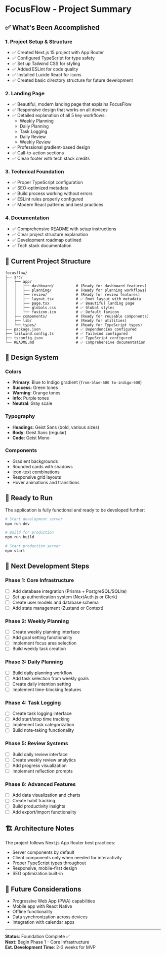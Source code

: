 # FocusFlow - Project Summary

## ✅ What's Been Accomplished

### 1. **Project Setup & Structure**
- ✅ Created Next.js 15 project with App Router
- ✅ Configured TypeScript for type safety
- ✅ Set up Tailwind CSS for styling
- ✅ Added ESLint for code quality
- ✅ Installed Lucide React for icons
- ✅ Created basic directory structure for future development

### 2. **Landing Page**
- ✅ Beautiful, modern landing page that explains FocusFlow
- ✅ Responsive design that works on all devices
- ✅ Detailed explanation of all 5 key workflows:
  - Weekly Planning
  - Daily Planning
  - Task Logging
  - Daily Review
  - Weekly Review
- ✅ Professional gradient-based design
- ✅ Call-to-action sections
- ✅ Clean footer with tech stack credits

### 3. **Technical Foundation**
- ✅ Proper TypeScript configuration
- ✅ SEO-optimized metadata
- ✅ Build process working without errors
- ✅ ESLint rules properly configured
- ✅ Modern React patterns and best practices

### 4. **Documentation**
- ✅ Comprehensive README with setup instructions
- ✅ Clear project structure explanation
- ✅ Development roadmap outlined
- ✅ Tech stack documentation

## 📁 Current Project Structure

```
focusflow/
├── src/
│   ├── app/
│   │   ├── dashboard/          # (Ready for dashboard features)
│   │   ├── planning/           # (Ready for planning workflows)
│   │   ├── review/             # (Ready for review features)
│   │   ├── layout.tsx          # ✅ Root layout with metadata
│   │   ├── page.tsx            # ✅ Beautiful landing page
│   │   ├── globals.css         # ✅ Global styles
│   │   └── favicon.ico         # ✅ Default favicon
│   ├── components/             # (Ready for reusable components)
│   ├── lib/                    # (Ready for utilities)
│   └── types/                  # (Ready for TypeScript types)
├── package.json                # ✅ Dependencies configured
├── tailwind.config.ts          # ✅ Tailwind configured
├── tsconfig.json               # ✅ TypeScript configured
└── README.md                   # ✅ Comprehensive documentation
```

## 🎨 Design System

### Colors
- **Primary**: Blue to Indigo gradient (`from-blue-600 to-indigo-600`)
- **Success**: Green tones
- **Warning**: Orange tones
- **Info**: Purple tones
- **Neutral**: Gray scale

### Typography
- **Headings**: Geist Sans (bold, various sizes)
- **Body**: Geist Sans (regular)
- **Code**: Geist Mono

### Components
- Gradient backgrounds
- Rounded cards with shadows
- Icon-text combinations
- Responsive grid layouts
- Hover animations and transitions

## 🚀 Ready to Run

The application is fully functional and ready to be developed further:

```bash
# Start development server
npm run dev

# Build for production
npm run build

# Start production server
npm start
```

## 🎯 Next Development Steps

### Phase 1: Core Infrastructure
- [ ] Add database integration (Prisma + PostgreSQL/SQLite)
- [ ] Set up authentication system (NextAuth.js or Clerk)
- [ ] Create user models and database schema
- [ ] Add state management (Zustand or Context)

### Phase 2: Weekly Planning
- [ ] Create weekly planning interface
- [ ] Add goal setting functionality
- [ ] Implement focus area selection
- [ ] Build weekly task creation

### Phase 3: Daily Planning
- [ ] Build daily planning workflow
- [ ] Add task selection from weekly goals
- [ ] Create daily intention setting
- [ ] Implement time-blocking features

### Phase 4: Task Logging
- [ ] Create task logging interface
- [ ] Add start/stop time tracking
- [ ] Implement task categorization
- [ ] Build note-taking functionality

### Phase 5: Review Systems
- [ ] Build daily review interface
- [ ] Create weekly review analytics
- [ ] Add progress visualization
- [ ] Implement reflection prompts

### Phase 6: Advanced Features
- [ ] Add data visualization and charts
- [ ] Create habit tracking
- [ ] Build productivity insights
- [ ] Add export/import functionality

## 🏗️ Architecture Notes

The project follows Next.js App Router best practices:
- Server components by default
- Client components only when needed for interactivity
- Proper TypeScript types throughout
- Responsive, mobile-first design
- SEO optimization built-in

## 📱 Future Considerations

- Progressive Web App (PWA) capabilities
- Mobile app with React Native
- Offline functionality
- Data synchronization across devices
- Integration with calendar apps

---

**Status**: Foundation Complete ✅  
**Next**: Begin Phase 1 - Core Infrastructure  
**Est. Development Time**: 2-3 weeks for MVP